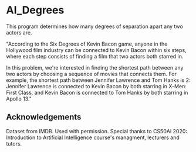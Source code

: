 # AI_Degrees

This program determines how many degrees of separation apart any two actors are.

"According to the Six Degrees of Kevin Bacon game, anyone in the Hollywood film industry can be connected to Kevin Bacon within six steps, where each step consists of finding a film that two actors both starred in.

In this problem, we're interested in finding the shortest path between any two actors by choosing a sequence of movies that connects them. For example, the shortest path between Jennifer Lawrence and Tom Hanks is 2: Jennifer Lawrence is connected to Kevin Bacon by both starring in X-Men: First Class, and Kevin Bacon is connected to Tom Hanks by both starring in Apollo 13."

## Acknowledgements
  Dataset from IMDB. Used with permission.
  Special thanks to CS50AI 2020: Introduction to Artificial Intelligence course's managment, lecturers and tutors.
